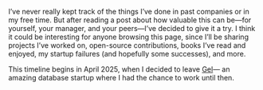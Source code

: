I’ve never really kept track of the things I’ve done in past companies or in my 
free time. But after reading a post about how valuable this can be—for yourself, 
your manager, and your peers—I’ve decided to give it a try. I think it could be 
interesting for anyone browsing this page, since I’ll be sharing projects I’ve 
worked on, open-source contributions, books I’ve read and enjoyed, my startup 
failures (and hopefully some successes), and more.

This timeline begins in April 2025, when I decided to leave [Gel](https://www.geldata.com/)— 
an amazing database startup where I had the chance to work until then.
